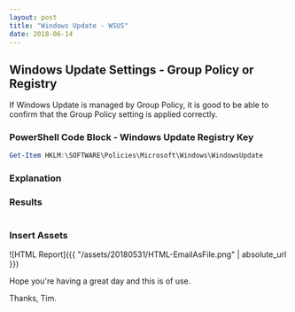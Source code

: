 ```yaml
---
layout: post
title: "Windows Update - WSUS"
date: 2018-06-14
---
```

## Windows Update Settings - Group Policy or Registry
If Windows Update is managed by Group Policy, it is good to be able to confirm that the Group Policy setting is applied correctly.

### PowerShell Code Block - Windows Update Registry Key
```PowerShell
Get-Item HKLM:\SOFTWARE\Policies\Microsoft\Windows\WindowsUpdate
```

### Explanation

### Results
```PowerShell

```

### Insert Assets
![HTML Report]({{ "/assets/20180531/HTML-EmailAsFile.png" | absolute_url }})


Hope you're having a great day and this is of use.

Thanks, Tim.

